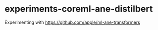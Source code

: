 # experiments-coreml-ane-distilbert
Experimenting with https://github.com/apple/ml-ane-transformers
